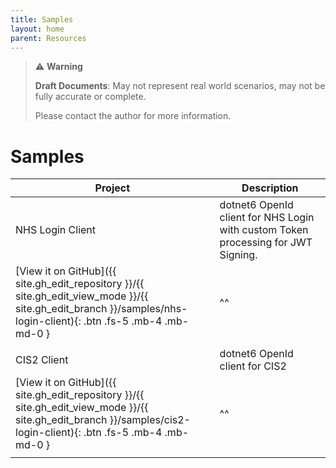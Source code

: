 ```yaml
---
title: Samples 
layout: home
parent: Resources
---
```

> ⚠️ **Warning**
>  
> **Draft Documents**: May not represent real world scenarios, may not be fully accurate or complete.
>
> Please contact the author for more information.
> 

# Samples

| Project           | Description |
| ----------------- | ----------- |
| NHS Login Client  | dotnet6 OpenId client for NHS Login with custom Token processing for JWT Signing.            |
|[View it on GitHub]({{ site.gh_edit_repository }}/{{ site.gh_edit_view_mode }}/{{ site.gh_edit_branch }}/samples/nhs-login-client){: .btn .fs-5 .mb-4 .mb-md-0 }|^^|
|||
| CIS2 Client | dotnet6 OpenId client for CIS2            |
|[View it on GitHub]({{ site.gh_edit_repository }}/{{ site.gh_edit_view_mode }}/{{ site.gh_edit_branch }}/samples/cis2-login-client){: .btn .fs-5 .mb-4 .mb-md-0 }|^^|
|||



